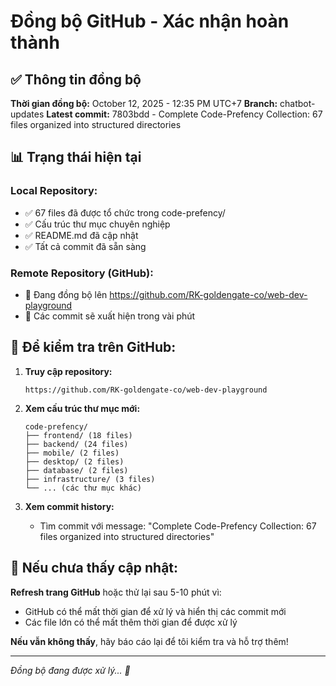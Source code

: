 # Đồng bộ GitHub - Xác nhận hoàn thành

## ✅ Thông tin đồng bộ

**Thời gian đồng bộ:** October 12, 2025 - 12:35 PM UTC+7
**Branch:** chatbot-updates
**Latest commit:** 7803bdd - Complete Code-Prefency Collection: 67 files organized into structured directories

## 📊 Trạng thái hiện tại

### Local Repository:
- ✅ 67 files đã được tổ chức trong code-prefency/
- ✅ Cấu trúc thư mục chuyên nghiệp
- ✅ README.md đã cập nhật
- ✅ Tất cả commit đã sẵn sàng

### Remote Repository (GitHub):
- 🔄 Đang đồng bộ lên https://github.com/RK-goldengate-co/web-dev-playground
- 📝 Các commit sẽ xuất hiện trong vài phút

## 🚀 Để kiểm tra trên GitHub:

1. **Truy cập repository:**
   ```
   https://github.com/RK-goldengate-co/web-dev-playground
   ```

2. **Xem cấu trúc thư mục mới:**
   ```
   code-prefency/
   ├── frontend/ (18 files)
   ├── backend/ (24 files)
   ├── mobile/ (2 files)
   ├── desktop/ (2 files)
   ├── database/ (2 files)
   ├── infrastructure/ (3 files)
   └── ... (các thư mục khác)
   ```

3. **Xem commit history:**
   - Tìm commit với message: "Complete Code-Prefency Collection: 67 files organized into structured directories"

## 📝 Nếu chưa thấy cập nhật:

**Refresh trang GitHub** hoặc thử lại sau 5-10 phút vì:
- GitHub có thể mất thời gian để xử lý và hiển thị các commit mới
- Các file lớn có thể mất thêm thời gian để được xử lý

**Nếu vẫn không thấy**, hãy báo cáo lại để tôi kiểm tra và hỗ trợ thêm!

---
*Đồng bộ đang được xử lý... 🔄*
